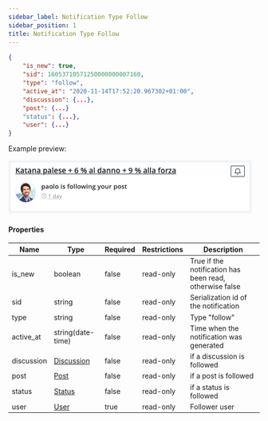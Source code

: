 ```yaml
---
sidebar_label: Notification Type Follow
sidebar_position: 1
title: Notification Type Follow
---
```

```json
{
    "is_new": true,
    "sid": 16053710571250000000007160,
    "type": "follow",
    "active_at": "2020-11-14T17:52:20.967302+01:00",
    "discussion": {...},
    "post": {...}
    "status": {...},
    "user": {...}
}
```

Example preview:

![Notification](/img/notification_types/follow.png)

#### Properties

|Name|Type|Required|Restrictions|Description|
|---|---|---|---|---|
|is_new|boolean|false|read-only|True if the notification has been read, otherwise false|
|sid|string|false|read-only|Serialization id of the notification|
|type|string|false|read-only|Type "follow"|
|active_at|string(date-time)|false|read-only|Time when the notification was generated|
|discussion|[Discussion](#schemadiscussion)|false|read-only|if a discussion is followed|
|post|[Post](#schemadpost)|false|read-only|if a post is followed|
|status|[Status](#schemastatus)|false|read-only|if a status is followed|
|user|[User](#schemaduser)|true|read-only|Follower user|
